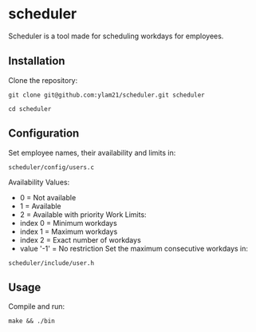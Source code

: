 # scheduler
Scheduler is a tool made for scheduling workdays for employees.

## Installation
Clone the repository:
```
git clone git@github.com:ylam21/scheduler.git scheduler
```
```
cd scheduler
```
## Configuration
Set employee names, their availability and limits in:
```
scheduler/config/users.c
```
Availability Values:
- 0 = Not available
- 1 = Available
- 2 = Available with priority
Work Limits:
- index 0 = Minimum workdays
- index 1 = Maximum workdays
- index 2 = Exact number of workdays
- value '-1' = No restriction
Set the maximum consecutive workdays in:
```
scheduler/include/user.h
```
## Usage
Compile and run:
```
make && ./bin
```
